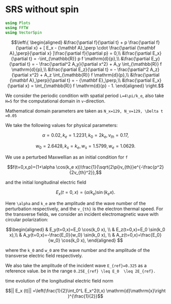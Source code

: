 # SRS without spin 

```julia
using Plots
using FFTW
using VectorSpin
```

```math
\left\{
\begin{aligned}
&\frac{\partial f}{\partial t} + p \frac{\partial f}{\partial x} + [ E_x  - {\mathbf A}_\perp \cdot \frac{\partial {\mathbf A}_\perp}{\partial x} ]\frac{\partial f}{\partial p} = 0,\\
&\frac{\partial E_x}{\partial t} = -\int_{\mathbb{R}} p f  \mathrm{d}{p},\\
&\frac{\partial E_y}{\partial t} = - \frac{\partial^2 A_y}{\partial x^2} + A_y \int_{\mathbb{R}}  f  \mathrm{d}{p},\\
&\frac{\partial E_z}{\partial t} = - \frac{\partial^2 A_z}{\partial x^2} + A_z \int_{\mathbb{R}}  f  \mathrm{d}{p},\\
&\frac{\partial {\mathbf A}_\perp}{\partial t} = - {\mathbf E}_\perp,\\
&\frac{\partial E_x}{\partial x} = \int_{\mathbb{R}} f \mathrm{d}{p} - 1.
\end{aligned}
\right.
```

We consider the periodic condition with spatial period ``L=4\pi/k_e``, also take
``H=5`` for the computational domain in ``v``-direction.

Mathematical domain parameters are taken as ``N_x=129, N_v=129, \Delta t =0.05``

We take the following values for physical parameters:

```math
\alpha=0.02, k_e=1.2231, k_0=2k_e, v_{th}=0.17,
```

```math
w_0=2.6428, k_s=k_e, w_s=1.5799, w_e=1.0629. 
```

We use a perturbed Maxwellian as an initial condition for ``f``

```math
f(t=0,x,p)=(1+\alpha \cos(k_e x))\frac{1}{\sqrt{2\pi}v_{th}}e^{-\frac{p^2}{2v_{th}^2}},
```

and the initial longitudinal electric field
```math
E_x(t=0,x)=(\alpha /k_e)\sin(k_e x). 
```

Here ``\alpha`` and ``k_e`` are the amplitude and the wave number
of the perturbation respectively, and the ``v_{th}`` is the electron
thermal speed. For the transverse fields, we consider an incident
electromagnetic wave with circular polarization:

```math
\begin{aligned}
& E_y(t=0,x)=E_0 \cos(k_0 x), \\
& E_z(t=0,x)=E_0 \sin(k_0 x),\\
& A_y(t=0,x)=-\frac{E_0}{w_0} \sin(k_0 x), \\ 
& A_z(t=0,x)=\frac{E_0}{w_0} \cos(k_0 x),
\end{aligned} 
```

where the ``k_0`` and ``w_0`` are the wave number and the amplitude
of the transverse electric field respectively. 

We also take the amplitude of the incident wave ``E_{ref}=0.325``
as a reference value. 
be in the range ``0.25E_{ref} \leq E_0  \leq 2E_{ref}.``


time evolution of the longitudinal electric field norm
```math
|| E_x (t)|| =\left(\frac{1}{2}\int_0^L E_x^2(t,x) \mathrm{d}\mathrm{x}\right )^{\frac{1}{2}}
```

